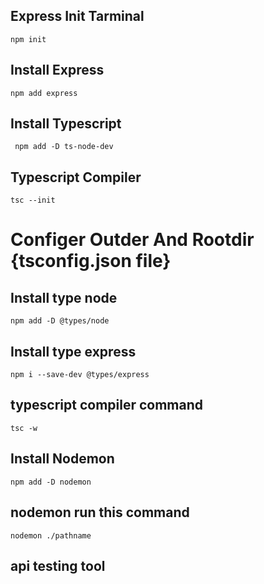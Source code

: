 ## Express Init Tarminal

```
npm init

```

## Install Express

```
npm add express
```

## Install Typescript

```
 npm add -D ts-node-dev
```

## Typescript Compiler
```
tsc --init

```

# Configer Outder And Rootdir {tsconfig.json file}

## Install type node

```
npm add -D @types/node
```
## Install type express
```
npm i --save-dev @types/express

```

## typescript compiler command
```
tsc -w
```

## Install Nodemon

```
npm add -D nodemon

```

## nodemon run this command
```
nodemon ./pathname
```

## api testing tool 
